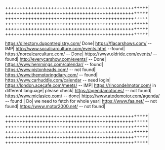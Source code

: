 ++++++++++++++++++++++++++++++++++++++++++++++++++|
++++++++++++++++++++++++++++++++++++++++++++++++++|
++++++++++++++++++++++++++++++++++++++++++++++++++|
++++++++++++++++++++++++++++++++++++++++++++++++++|
++++++++++++++++++++++++++++++++++++++++++++++++++|
++++++++++++++++++++++++++++++++++++++++++++++++++|

https://directory.dupontregistry.com/         Done|
https://flacarshows.com/ --                    IMP|
http://www.socalcarculture.com/events.html --found|
https://norcalcarculture.com/ --              Done|
https://www.oldride.com/events/ --           found|
http://everycarshow.com/events/ --            Done| 
https://www.hemmings.com/calendar/ --        found|
https://www.pistonheads.com/ --          not found|
https://www.themotoringdiary.com/ --         found|
https://www.carhuddle.com/calendar --   need login| 
https://london.acecafe.com/meets/ --           IMP|
https://rincondelmotor.com/  in different language| 
                                      please check| 
https://agendamotor.es/ --               not found|
https://www.miclasico.com/ --                 done| 
https://www.atodomotor.com/agenda/ -- found |   Do|
                   we need to fetch for whole year| 
https://www.faa.net/ --                  not found|
https://www.motor2000.net/ --            not found|

++++++++++++++++++++++++++++++++++++++++++++++++++|
++++++++++++++++++++++++++++++++++++++++++++++++++|
++++++++++++++++++++++++++++++++++++++++++++++++++|
++++++++++++++++++++++++++++++++++++++++++++++++++|
++++++++++++++++++++++++++++++++++++++++++++++++++|
++++++++++++++++++++++++++++++++++++++++++++++++++|